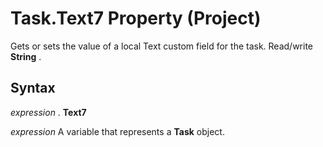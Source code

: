
# Task.Text7 Property (Project)

Gets or sets the value of a local Text custom field for the task. Read/write  **String** .


## Syntax

 _expression_ . **Text7**

 _expression_ A variable that represents a **Task** object.

